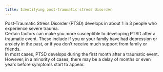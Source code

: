 ```yaml
---
title: Identifying post-traumatic stress disorder
---
```

Post-Traumatic Stress Disorder (PTSD) develops in about 1 in 3 people who experience severe trauma.
<br>
Certain factors can make you more susceptible to developing PTSD after a traumatic event. These include if you or your family have had depression or anxiety in the past, or if you don’t receive much support from family or friends.
<br>
In most cases, PTSD develops during the first month after a traumatic event. However, in a minority of cases, there may be a delay of months or even years before symptoms start to appear. 
